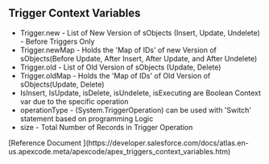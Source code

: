 <H2>Trigger Context Variables</H2>
<ul>
<li>Trigger.new - List of New Version of sObjects (Insert, Update, Undelete) - Before Triggers Only</li>
<li>Trigger.newMap - Holds the 'Map of IDs' of new Version of sObjects(Before Update, After Insert, After Update, and After Undelete)</li>
<li>Trigger.old - List of Old Version of sObjects (Update, Delete)</li>
<li>Trigger.oldMap - Holds the 'Map of IDs' of Old Version of sObjects(Update, Delete)</li>
<li>IsInsert, IsUpdate, isDelete, isUndelete, isExecuting are Boolean Context var due to the specific operation</li>
<li>operationType - (System.TriggerOperation) can be used with 'Switch' statement based on programming Logic</li>
<li>size - Total Number of Records in Trigger Operation</li>
</ul>
[Reference Document
](https://developer.salesforce.com/docs/atlas.en-us.apexcode.meta/apexcode/apex_triggers_context_variables.htm)
